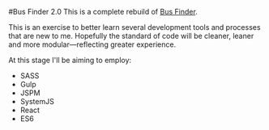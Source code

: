 #Bus Finder 2.0
This is a complete rebuild of [Bus Finder](https://github.com/mathewhawley/bus_finder).

This is an exercise to better learn several development tools and processes that are new to me. Hopefully the standard of code will be cleaner, leaner and more modular—reflecting greater experience.

At this stage I'll be aiming to employ:

* SASS
* Gulp
* JSPM
* SystemJS
* React
* ES6